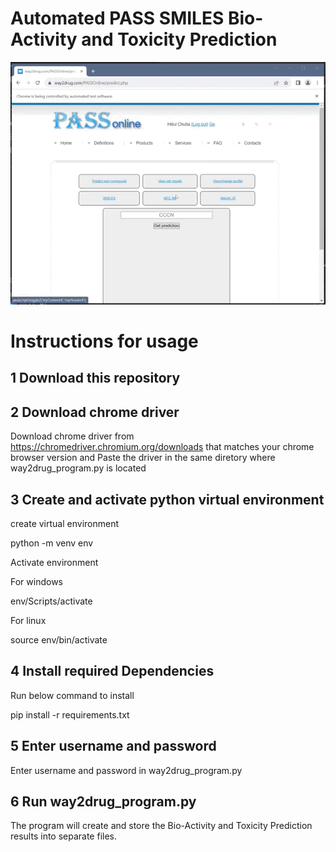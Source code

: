# Automated PASS SMILES Bio-Activity and Toxicity Prediction

![](https://github.com/Hillul-Sutia/pass_automated/blob/main/PASS_selenium_frame.gif)

# Instructions for usage

## 1 Download this repository
## 2 Download chrome driver 
Download chrome driver from https://chromedriver.chromium.org/downloads that matches your chrome browser version and Paste the driver in the same diretory where way2drug_program.py is located

## 3 Create and activate python virtual environment
create virtual environment 

python -m venv env

Activate environment

For windows

env/Scripts/activate

For linux

source env/bin/activate

## 4 Install required Dependencies
Run below command to install

pip install -r requirements.txt

## 5 Enter username and password
Enter username and password in way2drug_program.py

## 6 Run way2drug_program.py

The program will create and store the Bio-Activity and Toxicity Prediction results into separate files.


